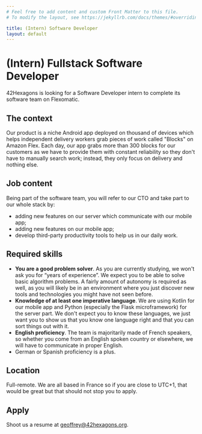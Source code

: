 ```yaml
---
# Feel free to add content and custom Front Matter to this file.
# To modify the layout, see https://jekyllrb.com/docs/themes/#overriding-theme-defaults

title: (Intern) Software Developer
layout: default
---
```


# (Intern) Fullstack Software Developer

42Hexagons is looking for a Software Developer intern to complete its software
team on Flexomatic.

## The context

Our product is a niche Android app deployed on thousand of devices which helps
independent delivery workers grab pieces of work called "Blocks" on Amazon
Flex. Each day, our app grabs more than 300 blocks for our customers as we
have to provide them with constant reliability so they don't have to manually
search work; instead, they only focus on delivery and nothing else.

## Job content

Being part of the software team, you will refer to our CTO and take part to
our whole stack by:

- adding new features on our server which communicate with our mobile app;
- adding new features on our mobile app;
- develop third-party productivity tools to help us in our daily work.

## Required skills

- **You are a good problem solver**. As you are currently studying, we won't
ask you for “years of experience”. We expect you to be able to solve basic
algorithm problems. A fairly amount of autonomy is required as well, as you
will likely be in an environment where you just discover new tools and
technologies you might have not seen before.
- **Knowledge of at least one imperative language**. We are using Kotlin for
our mobile app and Python (especially the Flask microframework) for the server
part. We don't expect you to know these languages, we just want you to show us
that you know one language right and that you can sort things out with it.
- **English proficiency**. The team is majoritarily made of French speakers, so
whether you come from an English spoken country or elsewhere, we will have to
communicate in proper English.
- German or Spanish proficiency is a plus.

## Location

Full-remote. We are all based in France so if you are close to UTC+1, that
would be great but that should not stop you to apply.

## Apply

Shoot us a resume at geoffrey@42hexagons.org.